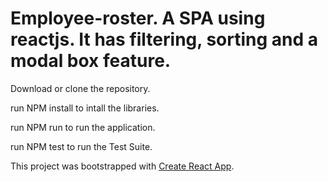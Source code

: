# Employee-roster. A SPA using reactjs.  It has filtering, sorting and a modal box feature.

Download or clone the repository.

run NPM install to intall the libraries.

run NPM run to run the application. 

run NPM test to run the Test Suite.

This project was bootstrapped with [Create React App](https://github.com/facebookincubator/create-react-app).

